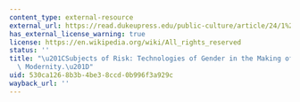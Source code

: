 ```yaml
---
content_type: external-resource
external_url: https://read.dukeupress.edu/public-culture/article/24/1%20%2866%29/131/31022/Subjects-of-Risk-Technologies-of-Gender-in-the
has_external_license_warning: true
license: https://en.wikipedia.org/wiki/All_rights_reserved
status: ''
title: "\u201CSubjects of Risk: Technologies of Gender in the Making of Millennial\
  \ Modernity.\u201D"
uid: 530ca126-8b3b-4be3-8ccd-0b996f3a929c
wayback_url: ''
---
```

